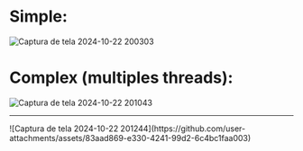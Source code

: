 # Simple:
![Captura de tela 2024-10-22 200303](https://github.com/user-attachments/assets/c29e5fa8-937e-4e43-9b29-169f55fa0ceb)

# Complex (multiples threads):
![Captura de tela 2024-10-22 201043](https://github.com/user-attachments/assets/c0423f99-d55f-423c-84ba-f97e48d838e8)
<hr />
![Captura de tela 2024-10-22 201244](https://github.com/user-attachments/assets/83aad869-e330-4241-99d2-6c4bc1faa003)
